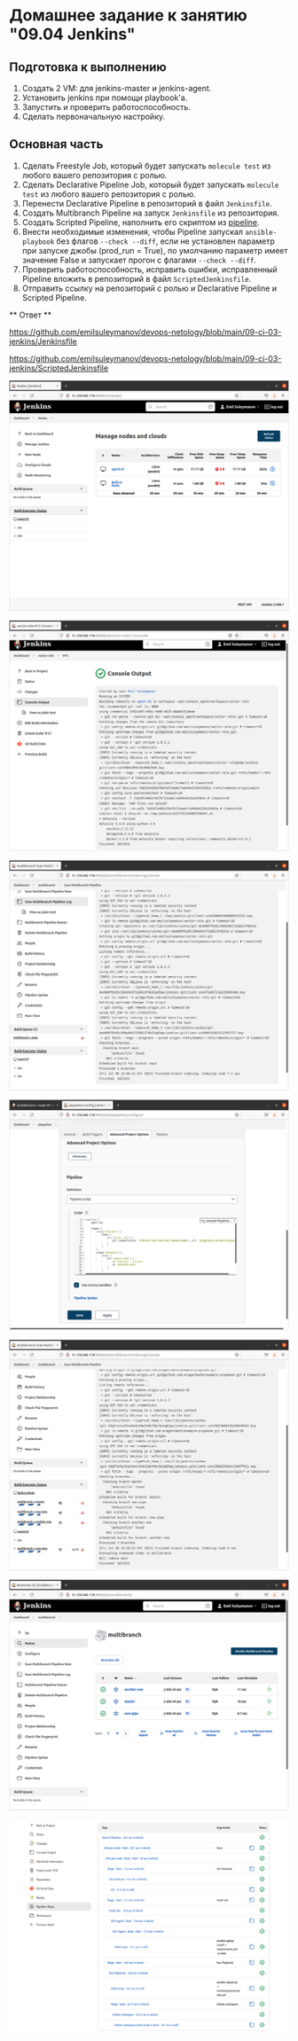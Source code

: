 # Домашнее задание к занятию "09.04 Jenkins"

## Подготовка к выполнению

1. Создать 2 VM: для jenkins-master и jenkins-agent.
2. Установить jenkins при помощи playbook'a.
3. Запустить и проверить работоспособность.
4. Сделать первоначальную настройку.

## Основная часть

1. Сделать Freestyle Job, который будет запускать `molecule test` из любого вашего репозитория с ролью.
2. Сделать Declarative Pipeline Job, который будет запускать `molecule test` из любого вашего репозитория с ролью.
3. Перенести Declarative Pipeline в репозиторий в файл `Jenkinsfile`.
4. Создать Multibranch Pipeline на запуск `Jenkinsfile` из репозитория.
5. Создать Scripted Pipeline, наполнить его скриптом из [pipeline](./pipeline).
6. Внести необходимые изменения, чтобы Pipeline запускал `ansible-playbook` без флагов `--check --diff`, если не установлен параметр при запуске джобы (prod_run = True), по умолчанию параметр имеет значение False и запускает прогон с флагами `--check --diff`.
7. Проверить работоспособность, исправить ошибки, исправленный Pipeline вложить в репозиторий в файл `ScriptedJenkinsfile`.
8. Отправить ссылку на репозиторий с ролью и Declarative Pipeline и Scripted Pipeline.

** Ответ **


https://github.com/emilsuleymanov/devops-netology/blob/main/09-ci-03-jenkins/Jenkinsfile

https://github.com/emilsuleymanov/devops-netology/blob/main/09-ci-03-jenkins/ScriptedJenkinsfile

![screen1](https://github.com/emilsuleymanov/devops-netology/blob/main/09-ci-03-jenkins/screen1.png)

![screen2](https://github.com/emilsuleymanov/devops-netology/blob/main/09-ci-03-jenkins/screen2.png)

![screen3](https://github.com/emilsuleymanov/devops-netology/blob/main/09-ci-03-jenkins/screen3.png)

![screen4](https://github.com/emilsuleymanov/devops-netology/blob/main/09-ci-03-jenkins/screen4.png)

![screen5](https://github.com/emilsuleymanov/devops-netology/blob/main/09-ci-03-jenkins/screen5.png)

![screen6](https://github.com/emilsuleymanov/devops-netology/blob/main/09-ci-03-jenkins/screen6.png)

![screen7](https://github.com/emilsuleymanov/devops-netology/blob/main/09-ci-03-jenkins/screen7.png)

